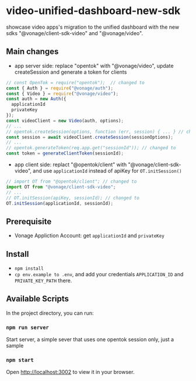 # video-unified-dashboard-new-sdk

showcase video apps's migration to the unified dashboard with the new sdks "@vonage/client-sdk-video" and "@vonage/video".

## Main changes

- app server side: replace "opentok" with "@vonage/video", update createSession and generate a token for clients
```js
// const OpenTok = require("opentok");  // changed to
const { Auth } = require("@vonage/auth");
const { Video } = require("@vonage/video");
const auth = new Auth({
  applicationId
  privateKey
});
const videoClient = new Video(auth, options);
// ...
// opentok.createSession(options, function (err, session) { ... } // changed to
const session = await videoClient.createSession(sessionOptions);
// ...
// opentok.generateToken(req.app.get("sessionId")); // changed to
const token = generateClientToken(sessionId);
```

- app client side: replact "@opentok/client" with "@vonage/client-sdk-video", and use `applicationId` instead of apiKey for `OT.initSession()`
```js
// import OT from "@opentok/client"; // changed to
import OT from "@vonage/client-sdk-video";
// ...
// OT.initSession(apiKey, sessionId); // changed to
OT.initSession(applicationId, sessionId);
```


## Prerequisite  
- Vonage Appliction Account: get `applicationId` and `privateKey`

## Install

- `npm install`
- `cp env.example to .env`, and add your credentials `APPLICATION_ID` and `PRIVATE_KEY_PATH` there.

## Available Scripts

In the project directory, you can run:

### `npm run server`
Start server, a simple sever that uses one opentok session only, just a sample

### `npm start`

Open [http://localhost:3002](http://localhost:3002) to view it in your browser.



